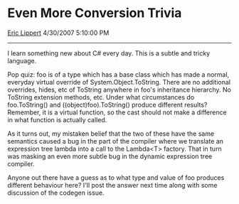 # Even More Conversion Trivia

[Eric Lippert](https://social.msdn.microsoft.com/profile/Eric%20Lippert) 4/30/2007 5:10:00 PM

-----

I learn something new about C\# every day. This is a subtle and tricky language.

Pop quiz: foo is of a type which has a base class which has made a normal, everyday virtual override of System.Object.ToString. There are no additional overrides, hides, etc of ToString anywhere in foo's inheritance hierarchy. No ToString extension methods, etc. Under what circumstances do foo.ToString() and ((object)foo).ToString() produce different results? Remember, it is a virtual function, so the cast should not make a difference in what function is actually called.

As it turns out, my mistaken belief that the two of these have the same semantics caused a bug in the part of the compiler where we translate an expression tree lambda into a call to the Lambda\<T\> factory. That in turn was masking an even more subtle bug in the dynamic expression tree compiler.

Anyone out there have a guess as to what type and value of foo produces different behaviour here? I'll post the answer next time along with some discussion of the codegen issue.

